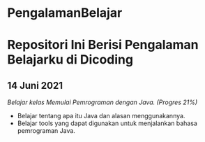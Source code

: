 # PengalamanBelajar
Repositori Ini Berisi Pengalaman Belajarku di Dicoding
==
14 Juni 2021
--
*Belajar kelas Memulai Pemrograman dengan Java. (Progres 21%)*

- Belajar tentang apa itu Java dan alasan menggunakannya.
- Belajar tools yang dapat digunakan untuk menjalankan bahasa pemrograman Java.
